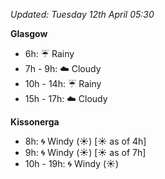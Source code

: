 *Updated: Tuesday 12th April 05:30*

**Glasgow**

* 6h: :umbrella: Rainy
* 7h - 9h: :cloud: Cloudy
* 10h - 14h: :umbrella: Rainy
* 15h - 17h: :cloud: Cloudy

**Kissonerga**

* 8h: :cyclone: Windy (:sunny:) [:sunny: as of 4h]
* 9h: :cyclone: Windy (:sunny:) [:sunny: as of 7h]
* 10h - 19h: :cyclone: Windy (:sunny:)
